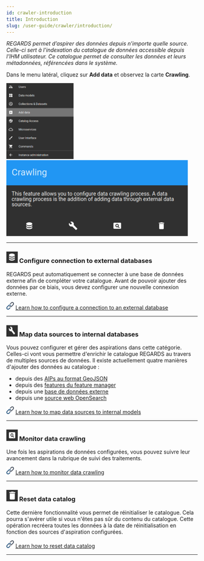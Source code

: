 ```yaml
---
id: crawler-introduction
title: Introduction
slug: /user-guide/crawler/introduction/
---
```


*REGARDS permet d’aspirer des données depuis n’importe quelle source. Celle-ci sert à l’indexation du catalogue de données accessible depuis l’IHM utilisateur. Ce catalogue permet de consulter les données et leurs métadonnées, référencées dans le système.*

Dans le menu latéral, cliquez sur **Add data** et observez la carte **Crawling**.

<img src="/images/user-documentation/regards-icons/admin/menu-add-data.png" height="200"/>
<img src="/images/user-documentation/v1.4/5-crawler/crawling-card.png" height="200"/>

---

### <img src="/images/user-documentation/regards-icons/admin/database.png" alt="database" height="30" width="30"/> Configure connection to external databases

REGARDS peut automatiquement se connecter à une base de données externe afin de compléter votre catalogue. Avant de pouvoir ajouter des données par ce biais, vous devez configurer une nouvelle connexion externe.

<img src="/images/user-documentation/doc-icons/link.png" height="20" width="20"/> <a href="../configure-connection/">Learn how to configure a connection to an external database</a>

---

### <img src="/images/user-documentation/regards-icons/admin/configure.png" alt="configure" height="30" width="30"/> Map data sources to internal databases

Vous pouvez configurer et gérer des aspirations dans cette catégorie. Celles-ci vont vous permettre d'enrichir le catalogue REGARDS au travers de multiples sources de données.
Il existe actuellement quatre manières d'ajouter des données au catalogue :

- depuis des [AIPs au format GeoJSON](../configure-datasources/aips/)
- depuis des [features du feature manager](../configure-datasources/fem/)
- depuis une [base de données externe](../configure-datasources/external-databases/)
- depuis une [source web OpenSearch](../configure-datasources/opensearch/)

<img src="/images/user-documentation/doc-icons/link.png" height="20" width="20"/> <a href="../configure-datasources/">Learn how to map data sources to internal models</a>

---

### <img src="/images/user-documentation/regards-icons/admin/monitor.png" alt="monitor" height="30" width="30"/> Monitor data crawling

Une fois les aspirations de données configurées, vous pouvez suivre leur avancement dans la rubrique de suivi des traitements.

<img src="/images/user-documentation/doc-icons/link.png" height="20" width="20"/> <a href="../monitor-crawling/">Learn how to monitor data crawling</a>

---

### <img src="/images/user-documentation/regards-icons/admin/delete.png" alt="reset" height="30" width="30"/> Reset data catalog

Cette dernière fonctionnalité vous permet de réinitialiser le catalogue. Cela pourra s'avérer utile si vous n'êtes pas sûr du contenu du catalogue. Cette opération recréera toutes les données à la date de réinitialisation en fonction des sources d'aspiration configurées.

<img src="/images/user-documentation/doc-icons/link.png" height="20" width="20"/> <a href="../reset-catalog/">Learn how to reset data catalog</a>

---
